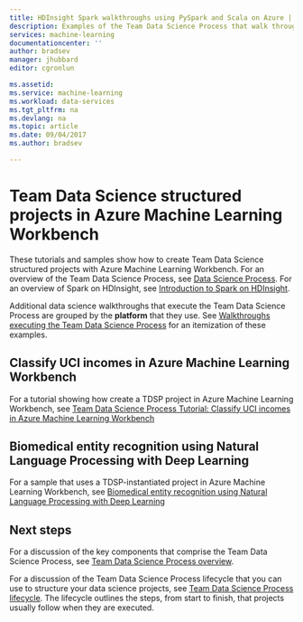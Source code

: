 ```yaml
---
title: HDInsight Spark walkthroughs using PySpark and Scala on Azure | Microsoft Docs
description: Examples of the Team Data Science Process that walk through the use of PySpark and Scala on an Azure HDInsight Spark to do predictive analytics. 
services: machine-learning
documentationcenter: ''
author: bradsev
manager: jhubbard
editor: cgronlun

ms.assetid: 
ms.service: machine-learning
ms.workload: data-services
ms.tgt_pltfrm: na
ms.devlang: na
ms.topic: article
ms.date: 09/04/2017
ms.author: bradsev

---
```



# Team Data Science structured projects in Azure Machine Learning Workbench

These tutorials and samples show how to create Team Data Science structured projects with Azure Machine Learning Workbench. For an overview of the Team Data Science Process, see [Data Science Process](overview.md). For an overview of Spark on HDInsight, see [Introduction to Spark on HDInsight](../../hdinsight/hdinsight-apache-spark-overview.md).

Additional data science walkthroughs that execute the Team Data Science Process are grouped by the **platform** that they use. See [Walkthroughs executing the Team Data Science Process](walkthroughs.md) for an itemization of these examples.

## Classify UCI incomes in Azure Machine Learning Workbench

For a tutorial showing how create a TDSP project in Azure Machine Learning Workbench, see [Team Data Science Process Tutorial: Classify UCI incomes in Azure Machine Learning Workbench](../preview/scenario-tdsp-classifying-us-incomes.md) 


## Biomedical entity recognition using Natural Language Processing with Deep Learning

For a sample that uses a TDSP-instantiated project in Azure Machine Learning Workbench, see [Biomedical entity recognition using Natural Language Processing with Deep Learning](../preview/scenario-tdsp-biomedical-recognition.md)

## Next steps

For a discussion of the key components that comprise the Team Data Science Process, see [Team Data Science Process overview](overview.md).

For a discussion of the Team Data Science Process lifecycle that you can use to structure your data science projects, see [Team Data Science Process lifecycle](lifecycle.md). The lifecycle outlines the steps, from start to finish, that projects usually follow when they are executed. 
